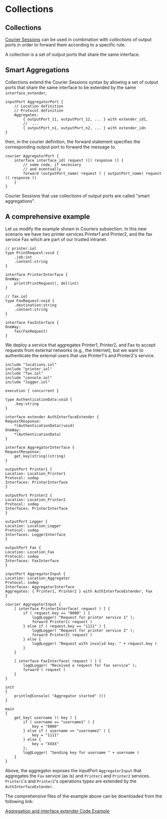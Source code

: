 # Collections

## Collections

[Courier Sessions](couriers.md#courier-sessions) can be used in combination with _collections_ of output ports in order to forward them according to a specific rule.

A collection is a set of output ports that share the same interface.

## Smart Aggregations

Collections extend the Courier Sessions syntax by allowing a set of output ports that share the same interface to be extended by the same `interface_extender`,

```text
inputPort AggregatorPort {
    // Location definition
    // Protocol definition
    Aggregates: 
        { outputPort_11, outputPort_12, ... } with extender_id1,
        //  ...
        { outputPort_n1, outputPort_n2, ... } with extender_idn
}
```

then, in the courier definition, the forward statement specifies the corresponding output port to forward the message to.

```text
courier AggregatorPort {
    interface interface_id( request )[( response )] {
        // some code, if necessary
        // and eventually
        forward (outputPort_name( request ) | outputPort_name( request )( response ))
    }
}
```

Courier Sessions that use collections of output ports are called "smart aggregations".

## A comprehensive example

Let us modify the example shown in Couriers subsection. In this new scenario we have two printer services Printer1 and Printer2, and the fax service Fax which are part of our trusted intranet.

```text
// printer.iol
type PrintRequest:void {
    .job:int
    .content:string
}

interface PrinterInterface {
OneWay:
    print(PrintRequest), del(int)
}

// fax.iol
type FaxRequest:void {
    .destination:string
    .content:string
}

interface FaxInterface {
OneWay:
    fax(FaxRequest)
}
```

We deploy a service that aggregates Printer1, Printer2, and Fax to accept requests from external networks \(e.g., the Internet\), but we want to authenticate the external users that use Printer1's and Printer2's service.

```text
include "locations.iol"
include "printer.iol"
include "fax.iol"
include "console.iol"
include "logger.iol"

execution { concurrent }

type AuthenticationData:void {
    .key:string
}

interface extender AuthInterfaceExtender {
RequestResponse:
    *(AuthenticationData)(void)
OneWay:
    *(AuthenticationData)
}

interface AggregatorInterface {
RequestResponse:
    get_key(string)(string)
}

outputPort Printer1 {
Location: Location_Printer1
Protocol: sodep
Interfaces: PrinterInterface
}

outputPort Printer2 {
Location: Location_Printer2
Protocol: sodep
Interfaces: PrinterInterface
}

outputPort Logger {
Location: Location_Logger
Protocol: sodep
Interfaces: LoggerInterface
}

outputPort Fax {
Location: Location_Fax
Protocol: sodep
Interfaces: FaxInterface
}

inputPort AggregatorInput {
Location: Location_Aggregator
Protocol: sodep
Interfaces: AggregatorInterface
Aggregates: { Printer1, Printer2 } with AuthInterfaceExtender, Fax
}

courier AggregatorInput {
    [ interface PrinterInterface( request ) ] {
        if ( request.key == "0000" ) {
            log@Logger( "Request for printer service 1" );
            forward Printer1( request )
        } else if ( request.key == "1111" ) {
            log@Logger( "Request for printer service 2" );
            forward Printer2( request )
        } else {
            log@Logger( "Request with invalid key: " + request.key )
        }
    }

    [ interface FaxInterface( request ) ] {
        log@Logger( "Received a request for fax service" );
        forward ( request )
    }
}

init
{
    println@Console( "Aggregator started" )()
}

main
{
    get_key( username )( key ) {
        if ( username == "username1" ) {
            key = "0000"
        } else if ( username == "username2" ) {
            key = "1111"
        } else {
            key = "XXXX"
        };
        log@Logger( "Sending key for username " + username )
    }
}
```

Above, the aggregator exposes the inputPort `AggregatorInput` that aggregates the `Fax` service \(as is\) and `Printer1` and `Printer2` services. `Printer1`'s and `Printer2`'s operations types are extended by the `AuthInterfaceExtender`.

The comprehensive files of the example above can be downloaded from the following link:

[Aggregation and interface extender Code Example](https://github.com/jolie/docs/tree/84c930e5e019035d1ee74b0ec1a9a31f2f8dddbb/architectural_composition/code/aggregation_code.zip)

